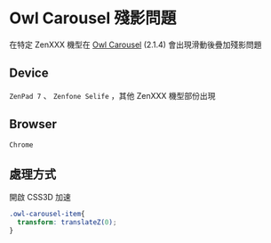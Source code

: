 # Owl Carousel 殘影問題
在特定 ZenXXX 機型在 [Owl Carousel](http://owlgraphic.com/owlcarousel) (2.1.4) 會出現滑動後疊加殘影問題

## Device
`ZenPad 7` 、 `Zenfone Selife` ，其他 ZenXXX 機型部份出現

## Browser
`Chrome`

## 處理方式
開啟 CSS3D 加速
```css
.owl-carousel-item{
  transform: translateZ(0);
}
```
